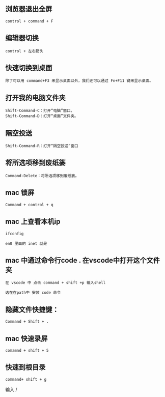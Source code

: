 ## 浏览器退出全屏
```
control + command + F
```

## 编辑器切换
```
control + 左右箭头
```

## 快速切换到桌面
```
除了可以用 command+F3 来显示桌面以外，我们还可以通过 Fn+F11 键来显示桌面。
```



## 打开我的电脑文件夹
```
Shift-Command-C：打开“电脑”窗口。
Shift-Command-D：打开“桌面”文件夹。
```

## 隔空投送
```
Shift-Command-R：打开“隔空投送”窗口
```

## 将所选项移到废纸篓
```
Command-Delete：将所选项移到废纸篓。
```


## mac 锁屏
```
Command + control + q
```

## mac 上查看本机ip
```
ifconfig

en0 里面的 inet 就是
```

## mac 中通过命令行code . 在vscode中打开这个文件夹
```
在 vscode 中 点击 command + shift +p 输入shell

选在在path中 安装 code 命令
```


## 隐藏文件快捷键：
```shell
Command + Shift + .
```

## mac 快速录屏 
```
comamnd + shift + 5
```


## 快速到根目录
```shell
command+ shift + g
```
输入 /